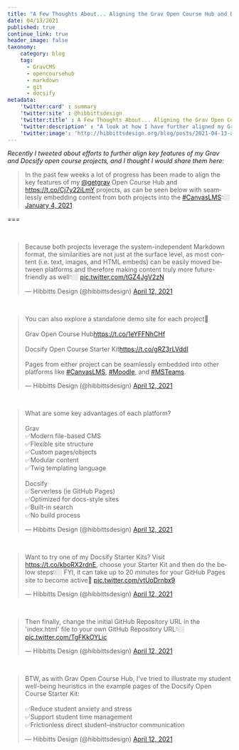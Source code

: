 ```yaml
---
title: "A Few Thoughts About... Aligning the Grav Open Course Hub and Docsify Open Course Starter Kit Projects"
date: 04/13/2021
published: true
continue_link: true
header_image: false
taxonomy:
    category: blog
    tag:
      - GravCMS
      - opencoursehub
      - markdown
      - git
      - docsify
metadata:
    'twitter:card' : summary
    'twitter:site' : @hibbittsdesign
    'twitter:title' : A Few Thoughts About... Aligning the Grav Open Course Hub and Docsify Open Course Starter Kit Projects
    'twitter:description' : "A look at how I have further aligned my Grav and Docsify Open Course projects, keeping their unique strengths while sharing core features."
    'twitter:image': 'http://hibbittsdesign.org/blog/posts/2021-04-13-a-few-thoughts-about-aligning-the-grav-open-course-hub-and-docsify-open-course-starter-kit-projects/screenshot.jpg'
---
```


_Recently I tweeted about efforts to further align key features of my Grav and Docsify open course projects, and I thought I would share them here:_

<blockquote class="twitter-tweet" data-lang="en"><p lang="en" dir="ltr">In the past few weeks a lot of progress has been made to align the key features of my <a href="https://twitter.com/getgrav?ref_src=twsrc%5Etfw">@getgrav</a> Open Course Hub and <a href="https://t.co/Cj7y22iLmY">https://t.co/Cj7y22iLmY</a> projects, as can be seen below with seamlessly embedding content from both projects into the <a href=""https://twitter.com/hashtag/CanvasLMS?src=hash&amp;ref_src=twsrc%5Etfw">#CanvasLMS</a>👇🏼 <a href="https://twitter.com/hibbittsdesign/status/1381652101747470337?ref_src=twsrc%5Etfw">January 4, 2021</a></blockquote>
<script async src="https://platform.twitter.com/widgets.js" charset="utf-8"></script>

===

<br>

<blockquote class="twitter-tweet" data-conversation="none"><p lang="en" dir="ltr">Because both projects leverage the system-independent Markdown format, the similarities are not just at the surface level, as most content (i.e. text, images, and HTML embeds) can be easily moved between platforms and therefore making content truly more future-friendly as well👇🏼 <a href="https://t.co/tGZ4JgV2zN">pic.twitter.com/tGZ4JgV2zN</a></p>&mdash; Hibbitts Design (@hibbittsdesign) <a href="https://twitter.com/hibbittsdesign/status/1381654783904284673?ref_src=twsrc%5Etfw">April 12, 2021</a></blockquote> <script async src="https://platform.twitter.com/widgets.js" charset="utf-8"></script>

<br>

<blockquote class="twitter-tweet" data-conversation="none"><p lang="en" dir="ltr">You can also explore a standalone demo site for each project🚀<br><br>Grav Open Course Hub<a href="https://t.co/1eYFFNhCHf">https://t.co/1eYFFNhCHf</a><br><br>Docsify Open Course Starter Kit<a href="https://t.co/gRZ3rLVddI">https://t.co/gRZ3rLVddI</a><br><br>Pages from either project can be seamlessly embedded into other platforms like <a href="https://twitter.com/hashtag/CanvasLMS?src=hash&amp;ref_src=twsrc%5Etfw">#CanvasLMS</a>, <a href="https://twitter.com/hashtag/Moodle?src=hash&amp;ref_src=twsrc%5Etfw">#Moodle</a>, and <a href="https://twitter.com/hashtag/MSTeams?src=hash&amp;ref_src=twsrc%5Etfw">#MSTeams</a>.</p>&mdash; Hibbitts Design (@hibbittsdesign) <a href="https://twitter.com/hibbittsdesign/status/1381656398799368193?ref_src=twsrc%5Etfw">April 12, 2021</a></blockquote> <script async src="https://platform.twitter.com/widgets.js" charset="utf-8"></script>

<br>

<blockquote class="twitter-tweet" data-conversation="none"><p lang="en" dir="ltr">What are some key advantages of each platform?<br><br>Grav<br>✅Modern file-based CMS<br>✅Flexible site structure<br>✅Custom pages/objects<br>✅Modular content<br>✅Twig templating language<br><br>Docsify<br>✅Serverless (ie GitHub Pages)<br>✅Optimized for docs-style sites<br>✅Built-in search<br>✅No build process</p>&mdash; Hibbitts Design (@hibbittsdesign) <a href="https://twitter.com/hibbittsdesign/status/1381692213780877313?ref_src=twsrc%5Etfw">April 12, 2021</a></blockquote> <script async src="https://platform.twitter.com/widgets.js" charset="utf-8"></script>

<br>

<blockquote class="twitter-tweet" data-conversation="none"><p lang="en" dir="ltr">Want to try one of my Docsify Starter Kits? Visit <a href="https://t.co/kboRX2rdnE">https://t.co/kboRX2rdnE</a>, choose your Starter Kit and then do the below steps👇🏼 FYI, it can take up to 20 minutes for your GitHub Pages site to become active🎉 <a href="https://t.co/vtUoDrnbx9">pic.twitter.com/vtUoDrnbx9</a></p>&mdash; Hibbitts Design (@hibbittsdesign) <a href="https://twitter.com/hibbittsdesign/status/1381714883104796674?ref_src=twsrc%5Etfw">April 12, 2021</a></blockquote> <script async src="https://platform.twitter.com/widgets.js" charset="utf-8"></script>

<br>

<blockquote class="twitter-tweet" data-conversation="none"><p lang="en" dir="ltr">Then finally, change the initial GitHub Repository URL in the &#39;index.html&#39; file to your own GitHub Repository URL👇🏼 <a href="https://t.co/TgFKkOYLic">pic.twitter.com/TgFKkOYLic</a></p>&mdash; Hibbitts Design (@hibbittsdesign) <a href="https://twitter.com/hibbittsdesign/status/1381717439088488448?ref_src=twsrc%5Etfw">April 12, 2021</a></blockquote> <script async src="https://platform.twitter.com/widgets.js" charset="utf-8"></script>

<br>

<blockquote class="twitter-tweet" data-conversation="none"><p lang="en" dir="ltr">BTW, as with Grav Open Course Hub, I&#39;ve tried to illustrate my student well-being heuristics in the example pages of the Docsify Open Course Starter Kit:<br><br>✅Reduce student anxiety and stress<br>✅Support student time management<br>✅Frictionless direct student–instructor communication</p>&mdash; Hibbitts Design (@hibbittsdesign) <a href="https://twitter.com/hibbittsdesign/status/1381742688601448448?ref_src=twsrc%5Etfw">April 12, 2021</a></blockquote> <script async src="https://platform.twitter.com/widgets.js" charset="utf-8"></script>
